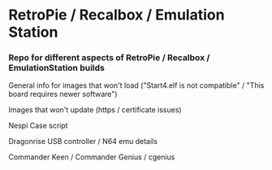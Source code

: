 # RetroPie / Recalbox / Emulation Station

### Repo for different aspects of RetroPie / Recalbox / EmulationStation builds

General info for images that won't load ("Start4.elf is not compatible" / "This board requires newer software")

Images that won't update (https / certificate issues)

Nespi Case script

Dragonrise USB controller / N64 emu details

Commander Keen / Commander Genius / cgenius

